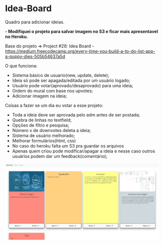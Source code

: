 # Idea-Board

Quadro para adicionar ideias.

**- Modifiquei o projeto para salvar imagem no S3 e ficar mais apresentavel no Heroku.**

Base do projeto => Project #28: Idea Board - https://medium.freecodecamp.org/every-time-you-build-a-to-do-list-app-a-puppy-dies-505b54637a5d


O que funciona:

- Sistema básico de usuario(new, update, delete);
- Ideia só pode ser apagada/editada por um usuário logado;
- Usuário pode votar(aprovado/desaprovado) para uma ideia;
- Ordem do mural com base nos upvotes;
- Adicionar imagem na ideia;

Coisas a fazer se um dia eu votar a esse projeto:

- Toda a ideia deve ser aprovada pelo adm antes de ser postada;
- Quebra de linhas no textfield;
- Opções de filtro e pesquisa;
- Número x de downvotes deleta a ideia;
- Sistema de usuário melhorado;
- Melhorar formulários(html, css)
- No caso do heroku falta um S3 pra guardar os arquivos
- Apenas quem criou pode modificar/apagar a ideia e nesse caso outros usuários podem dar um feedback(comentário);

![home](images/homeideia.png)

